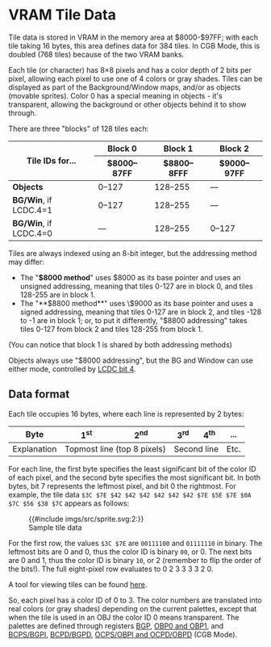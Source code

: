 
# VRAM Tile Data

Tile data is stored in VRAM in the memory area at \$8000-$97FF; with each tile
taking 16 bytes, this area defines data for 384 tiles. In CGB Mode,
this is doubled (768 tiles) because of the two VRAM banks.

Each tile (or character) has 8×8 pixels and has a color depth of
2 bits per pixel, allowing each pixel to use one of 4 colors or gray
shades. Tiles can be displayed as part of the Background/Window maps,
and/or as objects (movable sprites).  Color 0 has a special meaning
in objects - it's transparent, allowing the background or other
objects behind it to show through.

There are three "blocks" of 128 tiles each:

<div class="table-wrapper" style="text-align: center;"><table><thead>
  <tr>
    <th rowspan=2>Tile IDs for...</th>
    <th>Block 0</th>
    <th>Block 1</th>
    <th>Block 2</th>
  </tr>
  <tr>
    <th>$8000–87FF</th>
    <th>$8800–8FFF</th>
    <th>$9000–97FF</th>
  </tr>
</thead><tbody>
  <tr>
    <td><strong>Objects</strong></td>
    <td>0–127</td>
    <td>128–255</td>
    <td>—</td>
  </tr>
  <tr>
    <td><strong>BG/Win</strong>, if LCDC.4=1</td>
    <td>0–127</td>
    <td>128–255</td>
    <td>—</td>
  </tr>
  <tr>
    <td><strong>BG/Win</strong>, if LCDC.4=0</td>
    <td>—</td>
    <td>128–255</td>
    <td>0–127</td>
  </tr>
</tbody></table></div>

Tiles are always indexed using an 8-bit integer, but the addressing method may differ:

- The "**$8000 method**" uses \$8000 as its base pointer and uses an unsigned addressing, meaning that tiles 0-127 are in block 0, and tiles 128-255 are in block 1.
- The "**$8800 method**" uses \$9000 as its base pointer and uses a signed addressing, meaning that tiles 0-127 are in block 2, and tiles -128 to -1 are in block 1; or, to put it differently, "$8800 addressing" takes tiles 0-127 from block 2 and tiles 128-255 from block 1.

(You can notice that block 1 is shared by both addressing methods)

Objects always use "$8000 addressing", but the BG and Window can use either mode, controlled by [LCDC bit 4](<#LCDC.4 — BG and Window tile data area>).

## Data format

Each tile occupies 16 bytes, where each line is represented by 2 bytes:

<table>
  <thead>
    <tr><th>Byte</th><th>1<sup>st</sup></th><th>2<sup>nd</sup></th><th>3<sup>rd</sup></th><th>4<sup>th</sup></th><th>...</th></tr>
  </thead>
  <tbody>
    <tr><td>Explanation</td><td colspan="2">Topmost line (top 8 pixels)</td><td colspan="2">Second line</td><td>Etc.</td></tr>
  </tbody>
</table>

For each line, the first byte specifies the least significant bit of the color
ID of each pixel, and the second byte specifies the most significant bit. In
both bytes, bit 7 represents the leftmost pixel, and bit 0 the rightmost. For
example, the tile data `$3C $7E $42 $42 $42 $42 $42 $42 $7E $5E $7E $0A $7C $56
$38 $7C` appears as follows:

<figure>
{{#include imgs/src/sprite.svg:2:}}
<figcaption>Sample tile data</figcaption>
</figure>

For the first row, the values `$3C $7E` are `00111100` and `01111110` in
binary. The leftmost bits are 0 and 0, thus the color ID is binary `00`, or 0.
The next bits are 0 and 1, thus the color ID is binary `10`, or 2 (remember to
flip the order of the bits!). The full eight-pixel row evaluates to 0 2 3 3 3 3
2 0.

A tool for viewing tiles can be found
[here](https://www.huderlem.com/demos/gameboy2bpp.html).

So, each pixel has a color ID of 0 to 3. The color
numbers are translated into real colors (or gray shades) depending on
the current palettes, except that when the tile is used in an OBJ the
color ID 0 means transparent. The palettes are defined through registers
[BGP](<#FF47 — BGP (Non-CGB Mode only): BG palette data>),
[OBP0 and OBP1](<#FF48–FF49 — OBP0, OBP1 (Non-CGB Mode only): OBJ palette 0, 1 data>), and
[BCPS/BGPI](<#FF68 — BCPS/BGPI (CGB Mode only): Background color palette specification / Background palette index>),
[BCPD/BGPD](<#FF69 — BCPD/BGPD (CGB Mode only): Background color palette data / Background palette data>),
[OCPS/OBPI and OCPD/OBPD](<#FF6A–FF6B — OCPS/OBPI, OCPD/OBPD (CGB Mode only): OBJ color palette specification / OBJ palette index, OBJ color palette data / OBJ palette data>)
(CGB Mode).
